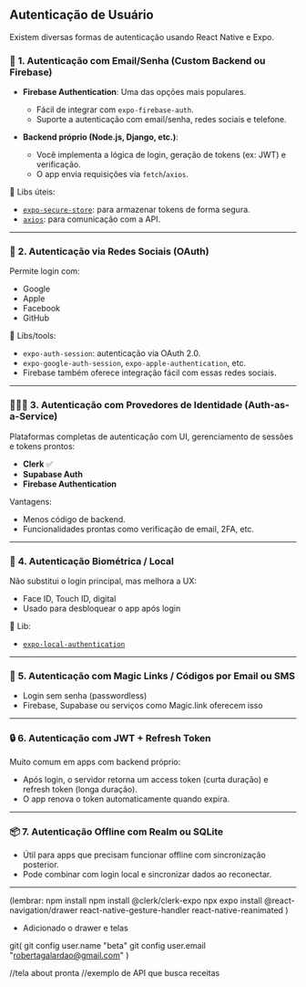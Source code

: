 ## Autenticação de Usuário

Existem diversas formas de autenticação usando React Native e Expo.

### 🔐 **1. Autenticação com Email/Senha (Custom Backend ou Firebase)**

* **Firebase Authentication**: Uma das opções mais populares.

  * Fácil de integrar com `expo-firebase-auth`.
  * Suporte a autenticação com email/senha, redes sociais e telefone.
* **Backend próprio (Node.js, Django, etc.)**:

  * Você implementa a lógica de login, geração de tokens (ex: JWT) e verificação.
  * O app envia requisições via `fetch`/`axios`.

🔧 Libs úteis:

* [`expo-secure-store`](https://docs.expo.dev/versions/latest/sdk/securestore/): para armazenar tokens de forma segura.
* [`axios`](https://axios-http.com/): para comunicação com a API.

---

### 🪪 **2. Autenticação via Redes Sociais (OAuth)**

Permite login com:

* Google
* Apple
* Facebook
* GitHub

🔧 Libs/tools:

* `expo-auth-session`: autenticação via OAuth 2.0.
* `expo-google-auth-session`, `expo-apple-authentication`, etc.
* Firebase também oferece integração fácil com essas redes sociais.

---

### 🧑‍🤝‍🧑 **3. Autenticação com Provedores de Identidade (Auth-as-a-Service)**

Plataformas completas de autenticação com UI, gerenciamento de sessões e tokens prontos:

* **Clerk** ✅
* **Supabase Auth**
* **Firebase Authentication**

Vantagens:

* Menos código de backend.
* Funcionalidades prontas como verificação de email, 2FA, etc.

---

### 📱 **4. Autenticação Biométrica / Local**

Não substitui o login principal, mas melhora a UX:

* Face ID, Touch ID, digital
* Usado para desbloquear o app após login

🔧 Lib:

* [`expo-local-authentication`](https://docs.expo.dev/versions/latest/sdk/local-authentication/)

---

### 🔁 **5. Autenticação com Magic Links / Códigos por Email ou SMS**

* Login sem senha (passwordless)
* Firebase, Supabase ou serviços como Magic.link oferecem isso

---

### 🔒 **6. Autenticação com JWT + Refresh Token**

Muito comum em apps com backend próprio:

* Após login, o servidor retorna um access token (curta duração) e refresh token (longa duração).
* O app renova o token automaticamente quando expira.

---

### 📦 **7. Autenticação Offline com Realm ou SQLite**

* Útil para apps que precisam funcionar offline com sincronização posterior.
* Pode combinar com login local e sincronizar dados ao reconectar.

---

(lembrar: npm install
npm install @clerk/clerk-expo
npx expo install @react-navigation/drawer react-native-gesture-handler react-native-reanimated )

* Adicionado o drawer e telas

git(
  git config user.name "beta"
  git config user.email "robertagalardao@gmail.com"
)

//tela about pronta
//exemplo de API que busca receitas